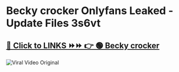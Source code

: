 
 # Becky crocker Onlyfans Leaked - Update Files 3s6vt

## <h2><a href="https://clipsfans.com/Becky_crocker&ref=git">🔗 Click to LINKS ⏩⏩ 👉 🟢 Becky crocker </a></h2>

<a href="https://clipsfans.com/Becky_crocker&ref=git" rel="nofollow" data-target="animated-image.originalLink"><img src="https://i.ibb.co.com/xMMVF88/686577567.gif" alt="Viral Video Original" style="max-width: 100%; display: inline-block;" data-target="animated-image.originalImage"></a>

